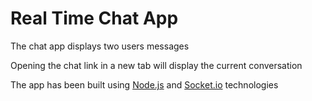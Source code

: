 <h1>Real Time Chat App</h1>
<p>The chat app displays two users messages</p>
<p>Opening the chat link in a new tab will display the current conversation</p>
<p>The app has been built using <a href="https://nodejs.org/en/ "/>Node.js</a> and <a href="http://socket.io" />Socket.io</a> technologies</p>

